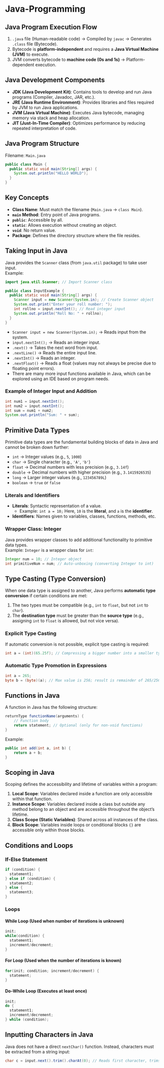 # Java-Programming  

## Java Program Execution Flow  
1. `.java` file (Human-readable code) → Compiled by `javac` → Generates `.class` file (Bytecode).  
2. Bytecode is **platform-independent** and requires a **Java Virtual Machine (JVM)** to execute.  
3. JVM converts bytecode to **machine code (0s and 1s)** → Platform-dependent execution.  

## Java Development Components  
- **JDK (Java Development Kit)**: Contains tools to develop and run Java programs (Compiler, Javadoc, JAR, etc.).  
- **JRE (Java Runtime Environment)**: Provides libraries and files required by JVM to run Java applications.  
- **JVM (Java Virtual Machine)**: Executes Java bytecode, managing memory via stack and heap allocation.  
- **JIT (Just-In-Time Compiler)**: Optimizes performance by reducing repeated interpretation of code.  

## Java Program Structure  
Filename: `Main.java`  

```java
public class Main {
  public static void main(String[] args) {
    System.out.println("HELLO WORLD");
  }
}
```

## Key Concepts  
- **Class Name**: Must match the filename (`Main.java` → `class Main`).  
- **`main` Method**: Entry point of Java programs.  
- **`public`**: Accessible by all.  
- **`static`**: Allows execution without creating an object.  
- **`void`**: No return value.  
- **Package**: Defines the directory structure where the file resides.  

## Taking Input in Java  
Java provides the `Scanner` class (from `java.util` package) to take user input.  
Example:  
```java
import java.util.Scanner; // Import Scanner class

public class InputExample {
  public static void main(String[] args) {
    Scanner input = new Scanner(System.in); // Create Scanner object
    System.out.print("Enter your roll number: ");
    int rollno = input.nextInt(); // Read integer input
    System.out.println("Roll No: " + rollno);
  }
}
```
- `Scanner input = new Scanner(System.in);` → Reads input from the system.  
- `input.nextInt();` → Reads an integer input.  
- `.next()` → Takes the next word from input.  
- `.nextLine()` → Reads the entire input line.  
- `.nextInt()` → Reads an integer.  
- `.nextFloat()` → Reads a float (values may not always be precise due to floating point errors).  
- There are many more input functions available in Java, which can be explored using an IDE based on program needs.  

### Example of Integer Input and Addition  
```java
int num1 = input.nextInt();
int num2 = input.nextInt();
int sum = num1 + num2;
System.out.println("Sum: " + sum);
```

## Primitive Data Types  
Primitive data types are the fundamental building blocks of data in Java and cannot be broken down further:  
- `int` → Integer values (e.g., `5`, `1000`)  
- `char` → Single character (e.g., `'A'`, `'b'`)  
- `float` → Decimal numbers with less precision (e.g., `3.14f`)  
- `double` → Decimal numbers with higher precision (e.g., `3.1415926535`)  
- `long` → Larger integer values (e.g., `123456789L`)  
- `boolean` → `true` or `false`  

### Literals and Identifiers  
- **Literals**: Syntactic representation of a value.  
  - Example: `int a = 10;` Here, `10` is the **literal**, and `a` is the **identifier**.  
- **Identifiers**: Names given to variables, classes, functions, methods, etc.  

### Wrapper Class: Integer  
Java provides wrapper classes to add additional functionality to primitive data types.  
Example: `Integer` is a wrapper class for `int`:  
```java
Integer num = 10; // Integer object  
int primitiveNum = num; // Auto-unboxing (converting Integer to int)
```

## Type Casting (Type Conversion)  
When one data type is assigned to another, Java performs **automatic type conversion** if certain conditions are met:  
1. The two types must be compatible (e.g., `int` to `float`, but not `int` to `char`).  
2. The **destination type** must be greater than the **source type** (e.g., assigning `int` to `float` is allowed, but not vice versa).  

### Explicit Type Casting  
If automatic conversion is not possible, explicit type casting is required:  
```java
int a = (int)(65.25f); // Compressing a bigger number into a smaller type
```

### Automatic Type Promotion in Expressions  
```java
int a = 265;
byte b = (byte)(a); // Max value is 256; result is remainder of 265/256
```

## Functions in Java  
A function in Java has the following structure:  
```java
returnType functionName(arguments) {
    // Function body
    return statement; // Optional (only for non-void functions)
}
```
Example:  
```java
public int add(int a, int b) {
    return a + b;
}
```

## Scoping in Java  
Scoping defines the accessibility and lifetime of variables within a program:  
1. **Local Scope**: Variables declared inside a function are only accessible within that function.  
2. **Instance Scope**: Variables declared inside a class but outside any method belong to an object and are accessible throughout the object’s lifetime.  
3. **Class Scope (Static Variables)**: Shared across all instances of the class.  
4. **Block Scope**: Variables inside loops or conditional blocks `{}` are accessible only within those blocks.  

## Conditions and Loops  
### If-Else Statement  
```java
if (condition) {
  statement1;
} else if (condition) {
  statement2;
} else {
  statement3;
}
```

### Loops  
#### While Loop (Used when number of iterations is unknown)  
```java
init;
while(condition) {
  statement1;
  increment/decrement;
}
```

#### For Loop (Used when the number of iterations is known)  
```java
for(init; condition; increment/decrement) {
  statement;
}
```

#### Do-While Loop (Executes at least once)  
```java
init;
do {
  statement1;
  increment/decrement;
} while (condition);
```

## Inputting Characters in Java  
Java does not have a direct `nextChar()` function. Instead, characters must be extracted from a string input:  
```java
char c = input.next().trim().charAt(0); // Reads first character, trims spaces
```

